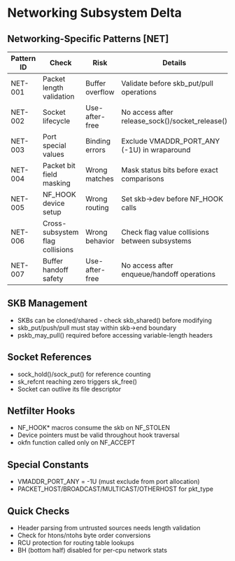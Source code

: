 # Networking Subsystem Delta

## Networking-Specific Patterns [NET]

| Pattern ID | Check | Risk | Details |
|------------|-------|------|---------|
| NET-001 | Packet length validation | Buffer overflow | Validate before skb_put/pull operations |
| NET-002 | Socket lifecycle | Use-after-free | No access after release_sock()/socket_release() |
| NET-003 | Port special values | Binding errors | Exclude VMADDR_PORT_ANY (-1U) in wraparound |
| NET-004 | Packet bit field masking | Wrong matches | Mask status bits before exact comparisons |
| NET-005 | NF_HOOK device setup | Wrong routing | Set skb->dev before NF_HOOK calls |
| NET-006 | Cross-subsystem flag collisions | Wrong behavior | Check flag value collisions between subsystems |
| NET-007 | Buffer handoff safety | Use-after-free | No access after enqueue/handoff operations |

## SKB Management
- SKBs can be cloned/shared - check skb_shared() before modifying
- skb_put/push/pull must stay within skb->end boundary
- pskb_may_pull() required before accessing variable-length headers

## Socket References
- sock_hold()/sock_put() for reference counting
- sk_refcnt reaching zero triggers sk_free()
- Socket can outlive its file descriptor

## Netfilter Hooks
- NF_HOOK* macros consume the skb on NF_STOLEN
- Device pointers must be valid throughout hook traversal
- okfn function called only on NF_ACCEPT

## Special Constants
- VMADDR_PORT_ANY = -1U (must exclude from port allocation)
- PACKET_HOST/BROADCAST/MULTICAST/OTHERHOST for pkt_type

## Quick Checks
- Header parsing from untrusted sources needs length validation
- Check for htons/ntohs byte order conversions
- RCU protection for routing table lookups
- BH (bottom half) disabled for per-cpu network stats
